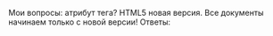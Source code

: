 Мои вопросы:
атрибут тега? HTML5 новая версия. Все документы начинаем только с новой версии! 
Ответы:
